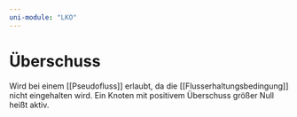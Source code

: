 ```yaml
---
uni-module: "LKO"
---
```


# Überschuss

Wird bei einem [[Pseudofluss]] erlaubt, da die [[Flusserhaltungsbedingung]] nicht eingehalten wird.
Ein Knoten mit positivem Überschuss größer Null heißt aktiv.
